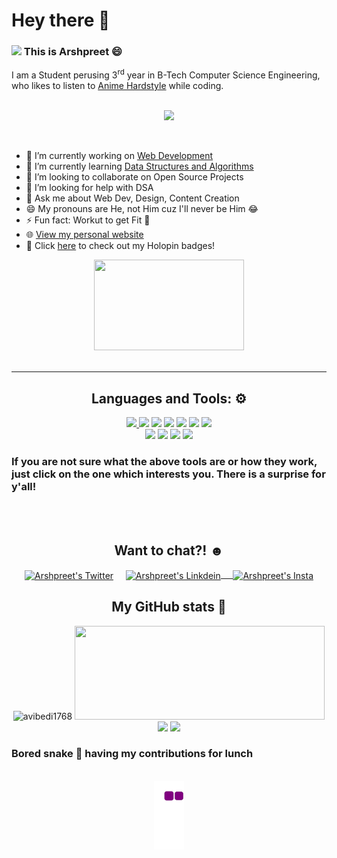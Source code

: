 # Hey there 👋
### <img src="https://thumbs.gfycat.com/DeafeningShinyBeagle-size_restricted.gif" width="50"> This is Arshpreet :smile:
I am a Student perusing 3<sup>rd</sup> year in B-Tech Computer Science Engineering, who likes to listen to <a href="https://youtu.be/SyiRqWvb5NQ" target="_blank">Anime Hardstyle</a> while coding.
<br>
<br>
<p align="center">
<img src="https://media.giphy.com/media/836HiJc7pgzy8iNXCn/giphy.gif" width="450"/>
</p>
<br>

- 🔭 I’m currently working on <a href="https://www.w3schools.com/whatis">Web Development</a> 
- 🌱 I’m currently learning <a href="https://www.youtube.com/playlist?list=PL9gnSGHSqcnr_DxHsP7AW9ftq0AtAyYqJ">Data Structures and Algorithms</a>
- 👯 I’m looking to collaborate on Open Source Projects
- 🤔 I’m looking for help with DSA
- 💬 Ask me about Web Dev, Design, Content Creation 
- 😄 My pronouns are He, not Him cuz I'll never be Him 😂
- ⚡ Fun fact: Workut to get Fit :muscle:
- 🌐 <a href="https://avibedi1768.github.io">View my personal website</a>
- 📛 Click <a href = "https://holopin.io/@avibedi1768">here</a> to check out my Holopin badges!

<div align="center"/>
<img width="240" height="145" src="https://images-wixmp-ed30a86b8c4ca887773594c2.wixmp.com/f/3f7d9121-13fc-4486-91f8-b81de856c243/dedzs6j-3f11e3ca-2be4-4590-84b2-25cfbe04f9fb.gif?token=eyJ0eXAiOiJKV1QiLCJhbGciOiJIUzI1NiJ9.eyJzdWIiOiJ1cm46YXBwOjdlMGQxODg5ODIyNjQzNzNhNWYwZDQxNWVhMGQyNmUwIiwiaXNzIjoidXJuOmFwcDo3ZTBkMTg4OTgyMjY0MzczYTVmMGQ0MTVlYTBkMjZlMCIsIm9iaiI6W1t7InBhdGgiOiJcL2ZcLzNmN2Q5MTIxLTEzZmMtNDQ4Ni05MWY4LWI4MWRlODU2YzI0M1wvZGVkenM2ai0zZjExZTNjYS0yYmU0LTQ1OTAtODRiMi0yNWNmYmUwNGY5ZmIuZ2lmIn1dXSwiYXVkIjpbInVybjpzZXJ2aWNlOmZpbGUuZG93bmxvYWQiXX0.n8FnI6sWQHm97vkmDIfUUfOLTwNeObb-48904rUtHz0"></a> </div> <br/>
<hr>
<h2 align="center">Languages and Tools: ⚙ </h2>
<div align="center">
<a href="https://www.youtube.com/playlist?list=PLu0W_9lII9agpFUAlPFe_VNSlXW5uE0YL" target="_blank"><img src="https://img.shields.io/badge/c++%20-%2300599C.svg?&style=for-the-badge&logo=c%2B%2B&logoColor=white"> </a>
<a href="https://www.w3schools.com/python/"><img src="https://img.shields.io/badge/python%20-%2314354C.svg?&style=for-the-badge&logo=python&logoColor=white"></a>
<a href="https://www.youtube.com/playlist?list=PL9gnSGHSqcnr_DxHsP7AW9ftq0AtAyYqJ"><img src="https://img.shields.io/badge/Java-ED8B00?style=for-the-badge&logo=java&logoColor=white"></a> 
<a href="https://www.w3schools.com/js/"><img src="https://img.shields.io/badge/javascript%20-%23323330.svg?&style=for-the-badge&logo=javascript&logoColor=%23F7DF1E"></a>
<a href="https://www.w3schools.com/html/"><img src="https://img.shields.io/badge/html5%20-%23E34F26.svg?&style=for-the-badge&logo=html5&logoColor=white"></a> 
<a href="https://www.w3schools.com/css/"><img src="https://img.shields.io/badge/css3%20-%231572B6.svg?&style=for-the-badge&logo=css3&logoColor=white"></a> 
<a href="https://git-scm.com/downloads"><img src="https://img.shields.io/badge/git%20-%23F05033.svg?&style=for-the-badge&logo=git&logoColor=white"></a>
<br>
<a href="https://code.visualstudio.com/download" target="_blank"><img src="http://img.shields.io/badge/-VS%20Code-000000?style=for-the-badge&logo=Visual-studio-code&logoColor=blue"></a>
<a href="https://www.canva.com/en_in/download/windows/"><img src="https://img.shields.io/badge/Canva-%2300C4CC.svg?&style=for-the-badge&logo=Canva&logoColor=white"></a>
<a href="https://www.figma.com/downloads/"><img src="https://img.shields.io/badge/Figma-F24E1E?style=for-the-badge&logo=figma&logoColor=white"></a>
<a href="https://firebase.google.com/?gclid=Cj0KCQjwy5maBhDdARIsAMxrkw130W09C2pR1ARmEi498vFtVPAQnM9SKPyETlABy5UXXr6RFlF8rb0aAr9XEALw_wcB&gclsrc=aw.ds"><img src="https://img.shields.io/badge/firebase-ffca28?style=for-the-badge&logo=firebase&logoColor=black"></a>
<h3 align="left">If you are not sure what the above tools are or how they work, just click on the one which interests you. There is a surprise for y'all!</h3>
<br/>
<br/>
<h2>Want to chat?! ☻</h2>
<a href="https://twitter.com/avibedi1768" target="_blank" rel="nofollow"><img align="center" alt="Arshpreet's Twitter" width="30px" src="https://img.icons8.com/color/48/000000/twitter--v2.png" /></a> &nbsp &nbsp <a href="https://www.linkedin.com/in/arshpreetsinghbedi" target="_blank" rel="nofollow"><img align="center" alt="Arshpreet's Linkdein" width="30px" src="https://img.icons8.com/color/48/000000/linkedin-2--v2.png" /> &nbsp &nbsp </a><a href="https://www.instagram.com/avi_bedi1768" target="_blank" rel="nofollow"><img align="center" alt="Arshpreet's Insta" width="30px" src="https://img.icons8.com/color/48/000000/instagram-new--v2.png" /></a>
<br/>
<h2>My GitHub stats 🌟 </h2>
<img src="https://github-readme-stats.vercel.app/api?username=avibedi1768&show_icons=true&count_private=true" alt="avibedi1768" width=400px height=150px/>
<img src="https://github-readme-stats.vercel.app/api/top-langs/?username=avibedi1768&layout=compact&theme=radical" width=400px height=150px/> <br/>
<img src="http://github-readme-streak-stats.herokuapp.com?user=avibedi1768&theme=highcontrast&hide_border=true&date_format=M%20j%5B%2C%20Y%5D" width=400px/>
<img src="https://github-profile-summary-cards.vercel.app/api/cards/profile-details?username=avibedi1768&theme=github_dark" width=600px/> <br/>
<h3 align="left">Bored snake 🐍 having my contributions for lunch </h3>
<br/>
<img src="https://github.com/avibedi1768/avibedi1768/blob/output/github-contribution-grid-snake.gif"/>
</div>
